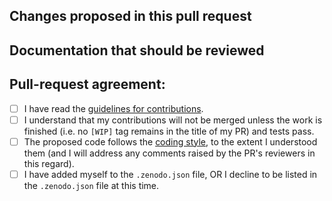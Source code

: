 ## Changes proposed in this pull request

<!--
Please describe here the main features / changes proposed for review and integration in fMRIPrep
If this PR addresses some existing problem, please use GitHub's citing tools 
(eg. ref #, closes # or fixes #).
If there is not an existing issue open describing the problem, please consider opening a new
issue first and then link it from here (so the *fMRIPrep* community has a better understanding
of ongoing development efforts and possible overlaps between contributions).
-->


## Documentation that should be reviewed
<!--
Please summarize here the main changes to the documentation that the reviewers should be aware of.
-->

## Pull-request agreement:
<!--
Please make sure you have read the PR guidelines below, and checked 
all boxes that apply at the bottom.

1. We invite you to list yourself as a *fMRIPrep* contributor, so if your name 
   is not already mentioned, please modify the 
   [``.zenodo.json``](https://github.com/poldracklab/fmriprep/blob/master/.zenodo.json)
   file with your data right above Russ' entry. Example:
   ```
   {
      "name": "Contributor, New FMRIPrep",
      "affiliation": "Department of fMRI prep'ing, Open Science Made-Up University",
      "orcid": "<your id>"
   },
   {
      "name": "Poldrack, Russell A.",
      "affiliation": "Department of Psychology, Stanford University",
      "orcid": "0000-0001-6755-0259"
   },
   ```
   
2. By submitting this request you acknowledge that your contributions are available under the BSD 3-Clause license.

3. Use a descriptive prefix, between brackets for your PR: ``ENH`` (enhancement), ``FIX``, ``TST``, ``DOC``, ``STY``,
   ``REF`` (refactor), ``CI`` (continous integration), ``MAINT`` (maintenance). Example:
   ```
   [ENH] Support for SB-reference in multi-band datasets
   ```
   For works-in-progress, add the ``WIP`` tag in addition to the descriptive prefix. 
   Pull-requests tagged with ``[WIP]`` will not merged in until the tag is removed.

4. Your PR will be reviewed according to the following
   [template](https://github.com/poldracklab/fmriprep/wiki/Reviewing-a-Pull-Request).

5. Documentation is a fundamental aspect to the *glass-box* philosophy that *fMRIPrep* abides by.
   Please understand that the *fMRIPrep* team may (are likely to) request you to improve the documentation
   provided with this PR, within the PR or in future PRs.
   

Please review and check the following:
(Replace the empty checkboxes [ ] below with checked ones [x] accordingly) -->

  - [ ] I have read the [guidelines for contributions](https://github.com/poldracklab/fmriprep/blob/master/CONTRIBUTING.md).
  - [ ] I understand that my contributions will not be merged unless the work is finished (i.e. no ``[WIP]`` tag remains in the title of my PR) and tests pass.
  - [ ] The proposed code follows the [coding style](https://github.com/poldracklab/fmriprep/blob/master/CONTRIBUTING.md#fmriprep-coding-style-guide), to the extent I understood them (and I will address any comments raised by the PR's reviewers in this regard).
  - [ ] I have added myself to the `.zenodo.json` file, OR I decline to be listed in the `.zenodo.json` file at this time.
